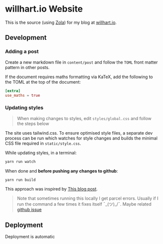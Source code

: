 # willhart.io Website

This is the source (using [Zola](https://getzola.com)) for my blog at [willhart.io](https://willhart.io).

## Development

### Adding a post

Create a new markdown file in `content/post` and follow the `TOML` front matter pattern in other posts.

If the document requires maths formatting via KaTeX, add the following to the TOML at the top of the document:

```toml
[extra]
use_maths = true
```

### Updating styles

> When making changes to styles, edit `styles/global.css` and follow the steps below

The site uses tailwind.css. To ensure optimised style files, a separate dev process can be run which watches for style changes and builds the minimal CSS file required in `static/style.css`.

While updating styles, in a terminal:

```bash
yarn run watch
```

When done and **before pushing any changes to github**:

```bash
yarn run build
```

This approach was inspired by [This blog post](https://www.maybevain.com/writing/using-tailwind-css-with-zola-static-site-generator/).

> Note that sometimes running this locally I get parcel errors. Usually if I run the command a few times it fixes itself ¯\_(ツ)_/¯. Maybe related [github issue](https://github.com/parcel-bundler/parcel/issues/7578)

## Deployment

Deployment is automatic

